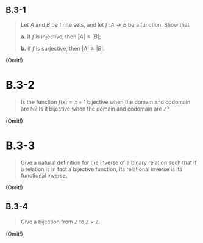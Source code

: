 ## B.3-1

> Let $A$ and $B$ be finite sets, and let $f\,:\,A\to B$ be a function. Show that
>
> **a.** if $f$ is injective, then $|A|\leq |B|$;
>
> **b.** if $f$ is surjective, then $|A|\geq |B|$.

(Omit!)

# B.3-2

> Is the function $f(x) = x + 1$ bijective when the domain and codomain are
> $\mathbb{N}$? Is it bijective when the domain and codomain are $\mathbb{Z}$?

(Omit!)

# B.3-3

> Give a natural definition for the inverse of a binary relation such that if a
> relation is in fact a bijective function, its relational inverse is its
> functional inverse.

(Omit!)

## B.3-4

> Give a bijection from $\mathbb{Z}$ to $\mathbb{Z}\times\mathbb{Z}$.

(Omit!)

